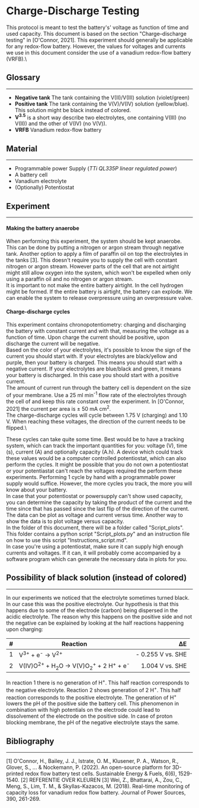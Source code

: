 # Charge-Discharge Testing
This protocol is meant to test the battery's' voltage as function of time and used capacity. This document is based on the section "Charge–discharge testing" in [O'Connor, 2021]. This experiment should generally be applicable for any redox-flow battery. However, the values for voltages and currents we use in this document consider the use of a vanadium redox-flow battery (VRFB).\

## Glossary
---
- **Negative tank** The tank containing the V(II)/V(III) solution (violet/green)
- **Positive tank** The tank containing the V(V)/V(IV) solution (yellow/blue). This solution might be black instead of colored.
- **V<sup>3.5</sup>** is a short way describe two electrolytes, one containing V(III) (no V(II)) and the other of V(IV) (no V(V)).
- **VRFB** Vanadium redox-flow battery

## Material
---
- Programmable power Supply  (*TTi QL335P linear regulated power*)
- A battery cell
- Vanadium electrolyte
- (Optionally) Potentiostat

## Experiment
---
#### Making the battery anaerobe
When performing this experiment, the system should be kept anaerobe. This can be done by putting a nitrogen or argon stream through negative tank. Another option to apply a film of paraffin oil on top the electrolytes in the tanks [3]. This doesn't require you to supply the cell with constant nitrogen or argon stream. However parts of the cell that are not airtight might still allow oxygen into the system, which won't be expelled when only using a paraffin oil and no nitrogen or argon stream.\
It is important to not make the entire battery airtight. In the cell hydrogen might be formed. If the entire battery is airtight, the battery can explode. We can enable the system to release overpressure using an overpressure valve.

#### Charge-discharge cycles
This experiment contains chronopotentiometry: charging and discharging the battery with constant current and with that, measuring the voltage as a function of time. Upon charge the current should be positive, upon discharge the current will be negative.\
Based on the color of your electrolytes, it's possible to know the sign of the current you should start with. If your electrolytes are black/yellow and purple, then your battery is charged. This means you should start with a negative current. If your electrolytes are blue/black and green, it means your battery is discharged. In this case you should start with a positive current.\
The amount of current run through the battery cell is dependent on the size of your membrane. Use a 25 ml min<sup>-1</sup> flow rate of the electrolytes through the cell of  and keep this rate constant over the experiment. In [O'Connor, 2021] the current per area is ± 50 mA cm<sup>2</sup>.\
The charge-discharge cycles will cycle between 1.75 V (charging) and 1.10 V. When reaching these voltages, the direction of the current needs to be flipped.\

 These cycles can take quite some time. Best would be to have a tracking system, which can track the important quantities for you: voltage (V), time (s), current (A) and optionally capacity (A.h). A device which could track these values would be a computer controlled potentiostat, which can also perform the cycles. It might be possible that you do not own a potentiostat or your potentiastat can't reach the voltages required the perform these experiments. Performing 1 cycle by hand with a programmable power supply would suffice. However, the more cycles you track, the more you will know about your battery.\
 In case that your potentiostat or powersupply can't show used capacity, you can determine the capacity by taking the product of the current and the time since that has passed since the last flip of the direction of the current.
 The data can be plot as voltage and current versus time. Another way to show the data is to plot voltage versus capacity.\
 In the folder of this document, there will be a folder called "Script_plots". This folder contains a python script "Script_plots.py" and an instruction file on how to use this script "Instructions_script.md".\
 In case you're using a potentiostat, make sure it can supply high enough currents and voltages. If it can, it will probably come accompanied by a software program which can generate the necessary data in plots for you.


## Possibility of black solution (instead of colored)
---
In our experiments we noticed that the electrolyte sometimes turned black. In our case this was the positive electrolyte. Our hypothesis is that this happens due to some of the electrode (carbon) being dispersed in the acidic electrolyte. The reason why this happens on the positive side and not the negative can be explained by looking at the half reactions happening upon charging:

|\# |Reaction | ΔE |
|-|--- | ---:|
|1| V<sup>3+</sup> +  e<sup>-</sup> &rarr; V<sup>2+</sup> | - 0.255 V vs. SHE|
|2| V(IV)O<sup>2+</sup> + H<sub>2</sub>O &rarr;  V(V)O<sub>2</sub><sup>+</sup> +  2 H<sup>+</sup> + e<sup>-</sup> |  1.004 V vs. SHE|

In reaction 1 there is no generation of H<sup>+</sup>. This half reaction corresponds to the negative electrolyte. Reaction 2 shows generation of 2 H<sup>+</sup>. This half reaction corresponds to the positive electrolyte. The generation of H<sup>+</sup> lowers the pH of the positive side the battery cell. This phenomenon in combination with high potentials on the electrode could lead to dissolvement of the electrode on the positive side. In case of proton blocking membrane, the pH of the negative electrolyte stays the same.   

## Bibliography
---
[1] O'Connor, H., Bailey, J. J., Istrate, O. M., Klusener, P. A., Watson, R., Glover, S., ... & Nockemann, P. (2022). An open-source platform for 3D-printed redox flow battery test cells. Sustainable Energy & Fuels, 6(6), 1529-1540.
[2] REFERENTIE OVER KLEUREN
[3] Wei, Z., Bhattarai, A., Zou, C., Meng, S., Lim, T. M., & Skyllas-Kazacos, M. (2018). Real-time monitoring of capacity loss for vanadium redox flow battery. Journal of Power Sources, 390, 261-269.
